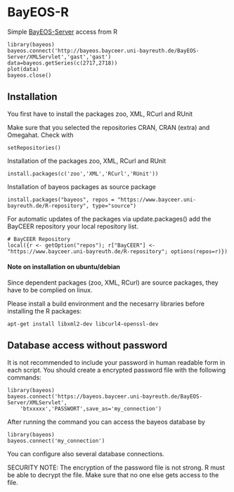 # BayEOS-R

Simple [BayEOS-Server](https://github.com/BayCEER/bayeos-server) access from R

``` 
library(bayeos)
bayeos.connect('http://bayeos.bayceer.uni-bayreuth.de/BayEOS-Server/XMLServlet','gast','gast')
data=bayeos.getSeries(c(2717,2718))
plot(data)
bayeos.close()
```

## Installation
You first have to install the packages zoo, XML, RCurl and RUnit

Make sure that you selected the repositories CRAN, CRAN (extra) and Omegahat. Check with

``` 
setRepositories()
```

Installation of the packages zoo, XML, RCurl and RUnit

``` 
install.packages(c('zoo','XML','RCurl','RUnit'))
```

Installation of bayeos packages as source package
``` 
install.packages("bayeos", repos = "https://www.bayceer.uni-bayreuth.de/R-repository", type="source")
```

For automatic updates of the packages via update.packages() add the BayCEER repository your local
repository list.
``` 
# BayCEER Repository
local({r <- getOption("repos"); r["BayCEER"] <- "https://www.bayceer.uni-bayreuth.de/R-repository"; options(repos=r)})
```

#### Note on installation on ubuntu/debian

Since dependent packages (zoo, XML, RCurl) are source packages, they have to be complied on linux.

Please install a build environment and the necesarry libraries before installing the R packages:

``` 
apt-get install libxml2-dev libcurl4-openssl-dev
``` 

## Database access without password

It is not recommended to include your password in human readable form in each script. 
You should create a encrypted password file with the following commands:


``` 
library(bayeos)
bayeos.connect('https://bayeos.bayceer.uni-bayreuth.de/BayEOS-Server/XMLServlet', 
    'btxxxxx','PASSWORT',save_as='my_connection') 
```

After running the command you can access the bayeos database by 

``` 
library(bayeos)
bayeos.connect('my_connection')
```

You can configure also several database connections.

SECURITY NOTE: The encryption of the password file is not strong. R must be able to decrypt the file.
Make sure that no one else gets access to the file.


